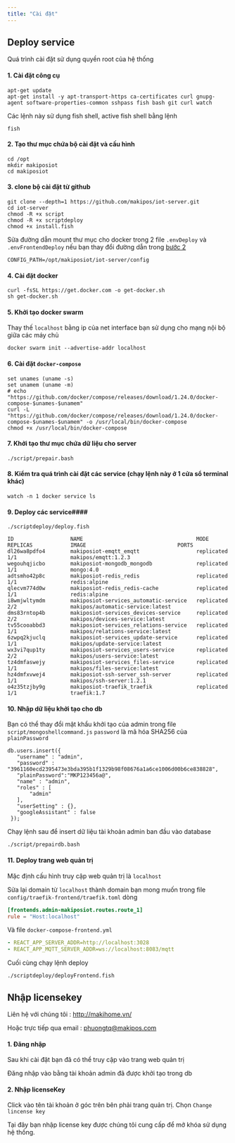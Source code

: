 ```yaml
---
title: "Cài đặt"
---
```


## Deploy service

Quá trình cài đặt sử dụng quyền root của hệ thống

#### 1. Cài đặt công cụ

```shell
apt-get update
apt-get install -y apt-transport-https ca-certificates curl gnupg-agent software-properties-common sshpass fish bash git curl watch
```

Các lệnh này sử dụng fish shell, active fish shell bằng lệnh
```shell
fish
```

#### 2. Tạo thư mục chứa bộ cài đặt và cấu hình

```shell
cd /opt
mkdir makiposiot
cd makiposiot
```

#### 3. clone bộ cài đặt từ github
```shell
git clone --depth=1 https://github.com/makipos/iot-server.git
cd iot-server
chmod -R +x script
chmod -R +x scriptdeploy
chmod +x install.fish
```

Sửa đường dẫn mount thư mục cho docker trong 2 file `.envDeploy` và `.envFrontendDeploy` nếu bạn thay đổi đường dẫn trong [bước 2](#2-tạo-thư-mục-chứa-bộ-cài-đặt-và-cấu-hình)
```shell
CONFIG_PATH=/opt/makiposiot/iot-server/config
```

#### 4. Cài đặt docker
```shell
curl -fsSL https://get.docker.com -o get-docker.sh
sh get-docker.sh
```

#### 5. Khởi tạo docker swarm

Thay thế `localhost` bằng ip của net interface bạn sử dụng cho mạng nội bộ giữa các máy chủ
```shell
docker swarm init --advertise-addr localhost
```

#### 6. Cài đặt `docker-compose`

```shell
set unames (uname -s)
set unamem (uname -m)
# echo "https://github.com/docker/compose/releases/download/1.24.0/docker-compose-$unames-$unamem"
curl -L "https://github.com/docker/compose/releases/download/1.24.0/docker-compose-$unames-$unamem" -o /usr/local/bin/docker-compose
chmod +x /usr/local/bin/docker-compose
```

#### 7. Khởi tạo thư mục chứa dữ liệu cho server
```shell
./script/prepair.bash
```

#### 8. Kiểm tra quá trình cài đặt các service (chạy lệnh này ở 1 cửa sổ terminal khác)
```shell
watch -n 1 docker service ls
```

#### 9. Deploy các service####
```shell
./scriptdeploy/deploy.fish
```

```shell
ID                  NAME                                    MODE                REPLICAS            IMAGE                             PORTS
dl26wa8pdfo4        makiposiot-emqtt_emqtt                  replicated          1/1                 makipos/emqtt:1.2.3
wegouhqjicbo        makiposiot-mongodb_mongodb              replicated          1/1                 mongo:4.0
adtsmho42p8c        makiposiot-redis_redis                  replicated          1/1                 redis:alpine
qlecvm774d0w        makiposiot-redis_redis-cache            replicated          1/1                 redis:alpine
i8wmjwltymdm        makiposiot-services_automatic-service   replicated          2/2                 makipos/automatic-service:latest
dms83rntop4b        makiposiot-services_devices-service     replicated          2/2                 makipos/devices-service:latest
tv55cooabbd3        makiposiot-services_relations-service   replicated          1/1                 makipos/relations-service:latest
6zwpq2kjuclq        makiposiot-services_update-service      replicated          1/1                 makipos/update-service:latest
wx3vi7qup1ty        makiposiot-services_users-service       replicated          2/2                 makipos/users-service:latest
tz4dmfaswejy        makiposiot-services_files-service       replicated          1/1                 makipos/files-service:latest
hz4dmfxvwej4        makiposiot-ssh-server_ssh-server        replicated          1/1                 makipos/ssh-server:1.2.1          
o4z35tzjby9g        makiposiot-traefik_traefik              replicated          1/1                 traefik:1.7

```

#### 10. Nhập dữ liệu khởi tạo cho db

Bạn có thể thay đổi mật khẩu khởi tạo của admin trong file `script/mongoshellcommand.js`
`password` là mã hóa SHA256 của `plainPassword`
```
db.users.insert({
   "username" : "admin",
   "password" : "3961160ecd2395473e3bda395b1f1329b98f08676a1a6ce1006d00b6ce838828",
   "plainPassword":"MKP123456a@",
   "name" : "admin",
   "roles" : [
       "admin"
   ],
   "userSetting" : {},
   "googleAssistant" : false
 });
```

Chạy lệnh sau để insert dữ liệu tài khoản admin ban đầu vào database

```shell
./script/prepairdb.bash
```

#### 11. Deploy trang web quản trị

Mặc định cấu hình truy cập web quản trị là `localhost`

Sửa lại domain từ `localhost` thành domain bạn mong muốn trong file `config/traefik-frontend/traefik.toml` dòng
```toml
[frontends.admin-makiposiot.routes.route_1]
rule = "Host:localhost"
```
Và file `docker-compose-frontend.yml`
```yml
- REACT_APP_SERVER_ADDR=http://localhost:3028
- REACT_APP_MQTT_SERVER_ADDR=ws://localhost:8083/mqtt
```

Cuối cùng chạy lệnh deploy
```shell
./scriptdeploy/deployFrontend.fish
```

## Nhập licensekey

Liên hệ với chúng tôi : http://makihome.vn/

Hoặc trực tiếp qua email : phuongtq@makipos.com

#### 1. Đăng nhập

Sau khi cài đặt bạn đã có thể truy cập vào trang web quản trị

Đăng nhập vào bằng tài khoản admin đã được khởi tạo trong db

#### 2. Nhập licenseKey

Click vào tên tài khoản ở góc trên bên phải trang quản trị. Chọn `Change lincense key`

Tại đây bạn nhập license key được chúng tôi cung cấp để mở khóa sử dụng hệ thống.
